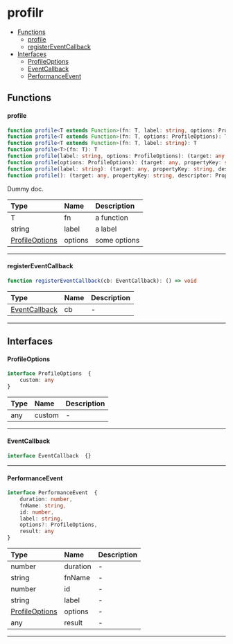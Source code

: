 # profilr
- [Functions](#functions)
    + [profile](#profile)
    + [registerEventCallback](#registereventcallback)
- [Interfaces](#interfaces)
    + [ProfileOptions](#profileoptions)
    + [EventCallback](#eventcallback)
    + [PerformanceEvent](#performanceevent)






## Functions

#### profile
```typescript
function profile<T extends Function>(fn: T, label: string, options: ProfileOptions): T
function profile<T extends Function>(fn: T, options: ProfileOptions): T
function profile<T extends Function>(fn: T, label: string): T
function profile<T>(fn: T): T
function profile(label: string, options: ProfileOptions): (target: any, propertyKey: string, descriptor: PropertyDescriptor) => PropertyDescriptor
function profile(options: ProfileOptions): (target: any, propertyKey: string, descriptor: PropertyDescriptor) => PropertyDescriptor
function profile(label: string): (target: any, propertyKey: string, descriptor: PropertyDescriptor) => PropertyDescriptor
function profile(): (target: any, propertyKey: string, descriptor: PropertyDescriptor) => PropertyDescriptor
```

Dummy doc.

Type | Name | Description
:--- | :--- | :----------
T | fn | a function
string | label | a label
[ProfileOptions](#profileoptions) | options | some options

---
#### registerEventCallback
```typescript
function registerEventCallback(cb: EventCallback): () => void
```



Type | Name | Description
:--- | :--- | :----------
[EventCallback](#eventcallback) | cb | -

---




## Interfaces

#### ProfileOptions

```typescript
interface ProfileOptions  {
    custom: any
}
```





Type | Name | Description
:--- | :--- | :----------
any | custom | -

---
#### EventCallback

```typescript
interface EventCallback  {}
```







---
#### PerformanceEvent

```typescript
interface PerformanceEvent  {
    duration: number,
    fnName: string,
    id: number,
    label: string,
    options?: ProfileOptions,
    result: any
}
```





Type | Name | Description
:--- | :--- | :----------
number | duration | -
string | fnName | -
number | id | -
string | label | -
[ProfileOptions](#profileoptions) | options | -
any | result | -

---

